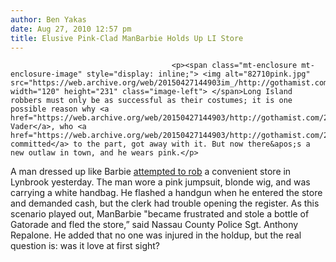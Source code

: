 ```yaml
---
author: Ben Yakas
date: Aug 27, 2010 12:57 pm
title: Elusive Pink-Clad ManBarbie Holds Up LI Store
---
```


	
										<p><span class="mt-enclosure mt-enclosure-image" style="display: inline;"> <img alt="82710pink.jpg" src="https://web.archive.org/web/20150427144903im_/http://gothamist.com/attachments/byakas/82710pink.jpg" width="120" height="231" class="image-left"> </span>Long Island robbers must only be as successful as their costumes; it is one possible reason why <a href="https://web.archive.org/web/20150427144903/http://gothamist.com/2010/07/22/darth_vader_robs_bank_photos_oh_yes.php">Darth Vader</a>, who <a href="https://web.archive.org/web/20150427144903/http://gothamist.com/2010/07/24/evil_empire_darth_vader_robber_had.php">fully-committed</a> to the part, got away with it. But now there&apos;s a new outlaw in town, and he wears pink.</p>

<p>A man dressed up like Barbie <a href="https://web.archive.org/web/20150427144903/http://newyork.cbslocal.com/2010/08/27/cops-man-in-pink-jumpsuit-robs-long-island-store/">attempted to rob</a> a convenient store in Lynbrook yesterday. The man wore a pink jumpsuit, blonde wig, and was carrying a white handbag. He flashed a handgun when he entered the store and demanded cash, but the clerk had trouble opening the register. As this scenario played out, ManBarbie &quot;became frustrated and stole a bottle of Gatorade and fled the store,&#x201D; said Nassau County Police Sgt. Anthony Repalone. He added that no one was injured in the holdup, but the real question is: was it love at first sight?</p>					
										
									
				